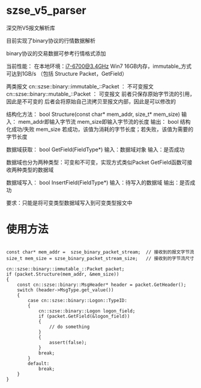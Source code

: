 # szse_v5_parser
深交所V5报文解析库

<p>目前实现了binary协议的行情数据解析</p>
<p>binary协议的交易数据可参考行情格式添加</p>

当前性能：
在本地环境：i7-6700@3.4GHz Win7 16GB内存，immutable_方式可达到1GB/s
（包括 Structure Packet，GetField）

两类报文
cn::szse::binary::immutable_::Packet ： 不可变报文
cn::szse::binary::mutable_::Packet ： 可变报文
前者只保存原始字节流的引用，因此是不可变的
后者会将原始自己流拷贝至报文内部，因此是可以修改的

结构化方法：
bool Structure(const char* mem_addr, size_t* mem_size)
输入：
    mem_addr即输入字节流
    mem_size即输入字节流的长度
输出：
    bool 结构化成功/失败
    mem_size 若成功，该值为消耗的字节长度；若失败，该值为需要的字节长度

数据域获取：
bool GetField(FieldType*)
输入：数据域对象
输入：是否成功

数据域也分为两种类型：可变和不可变，实现方式类似Packet
GetField函数可接收两种类型的数据域

数据域写入：
bool InsertField(FieldType*)
输入：待写入的数据域
输出：是否成功

要求：只能是将可变类型数据域写入到可变类型报文中

# 使用方法

<pre><code>
const char* mem_addr =  szse_binary_packet_stream;  // 接收到的报文字节流
size_t mem_size = szse_binary_packet_stream_size;   // 接收到的字节流尺寸

cn::szse::binary::immutable_::Packet packet;
if (packet.Structure(mem_addr, &mem_size))
{
    const cn::szse::binary::MsgHeader<false>* header = packet.GetHeader();
    switch (header->MsgType.get_value())
    {
        case cn::szse::binary::Logon<false>::TypeID:
        {
            cn::szse::binary::Logon<false> logon_field;
            if (packet.GetField(&logon_field))
            {
                // do something
            }
            {
                assert(false);
            }
            break;
        }
        default:
            break;
    }
}
</code></pre>